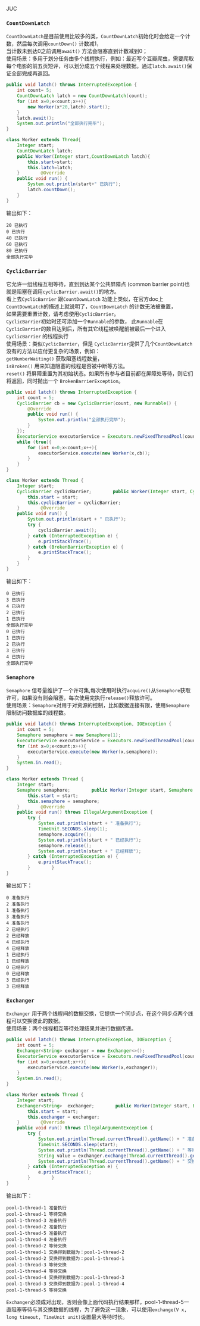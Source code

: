 JUC
<a name="vs21m"></a>
### `CountDownLatch`
`CountDownLatch`是目前使用比较多的类，`CountDownLatch`初始化时会给定一个计数，然后每次调用`countDown()` 计数减1，<br />当计数未到达0之前调用`await()` 方法会阻塞直到计数减到0；<br />使用场景：多用于划分任务由多个线程执行，例如：最近写个豆瓣爬虫，需要爬取每个电影的前五页短评，可以划分成五个线程来处理数据。通过`latch.await()`保证全部完成再返回。
```java
public void latch() throws InterruptedException {
    int count= 5;
    CountDownLatch latch = new CountDownLatch(count);
    for (int x=0;x<count;x++){
        new Worker(x*20,latch).start();
    }
    latch.await();
    System.out.println("全部执行完毕");
}

class Worker extends Thread{
    Integer start;
    CountDownLatch latch;
    public Worker(Integer start,CountDownLatch latch){
        this.start=start;
        this.latch=latch;
    }        @Override
    public void run() {
        System.out.println(start+" 已执行");
        latch.countDown();
    }
}
```
输出如下：
```
20 已执行
0 已执行
40 已执行
60 已执行
80 已执行
全部执行完毕
```
<a name="zxb9C"></a>
### `CyclicBarrier`
它允许一组线程互相等待，直到到达某个公共屏障点 (common barrier point)也就是阻塞在调用`cyclicBarrier.await()`的地方。<br />看上去`CyclicBarrier` 跟`CountDownLatch` 功能上类似，在官方doc上`CountDownLatch`的描述上就说明了，`CountDownLatch` 的计数无法被重置，<br />如果需要重置计数，请考虑使用`CyclicBarrier`。<br />`CyclicBarrier`初始时还可添加一个`Runnable`的参数， 此`Runnable`在`CyclicBarrier`的数目达到后，所有其它线程被唤醒前被最后一个进入 `CyclicBarrier` 的线程执行<br />使用场景：类似`CyclicBarrier`，但是 `CyclicBarrier`提供了几个`CountDownLatch`没有的方法以应付更复杂的场景，例如：<br />`getNumberWaiting()` 获取阻塞线程数量，<br />`isBroken()` 用来知道阻塞的线程是否被中断等方法。<br />`reset()` 将屏障重置为其初始状态。如果所有参与者目前都在屏障处等待，则它们将返回，同时抛出一个 `BrokenBarrierException`。
```java
public void latch() throws InterruptedException {
    int count = 5;
    CyclicBarrier cb = new CyclicBarrier(count, new Runnable() {
        @Override
        public void run() {
            System.out.println("全部执行完毕");
        }
    });
    ExecutorService executorService = Executors.newFixedThreadPool(count);
    while (true){
        for (int x=0;x<count;x++){
            executorService.execute(new Worker(x,cb));
        }
    }
}    

class Worker extends Thread {
    Integer start;
    CyclicBarrier cyclicBarrier;        public Worker(Integer start, CyclicBarrier cyclicBarrier) {
        this.start = start;
        this.cyclicBarrier = cyclicBarrier;
    }        @Override
    public void run() {
        System.out.println(start + " 已执行");
        try {
            cyclicBarrier.await();
        } catch (InterruptedException e) {
            e.printStackTrace();
        } catch (BrokenBarrierException e) {
            e.printStackTrace();
        }
    }
}
```
输出如下：
```
0 已执行
3 已执行
4 已执行
2 已执行
1 已执行
全部执行完毕
0 已执行
1 已执行
2 已执行
3 已执行
4 已执行
全部执行完毕
```
<a name="HXRQf"></a>
### `Semaphore`
`Semaphore` 信号量维护了一个许可集,每次使用时执行`acquire()`从`Semaphore`获取许可，如果没有则会阻塞，每次使用完执行`release()`释放许可。<br />使用场景：`Semaphore`对用于对资源的控制，比如数据连接有限，使用`Semaphore`限制访问数据库的线程数。
```java
public void latch() throws InterruptedException, IOException {
    int count = 5;
    Semaphore semaphore = new Semaphore(1);
    ExecutorService executorService = Executors.newFixedThreadPool(count);
    for (int x=0;x<count;x++){
        executorService.execute(new Worker(x,semaphore));
    }
    System.in.read();
}    

class Worker extends Thread {
    Integer start;
    Semaphore semaphore;        public Worker(Integer start, Semaphore semaphore) {
        this.start = start;
        this.semaphore = semaphore;
    }        @Override
    public void run() throws IllegalArgumentException {
        try {
            System.out.println(start + " 准备执行");
            TimeUnit.SECONDS.sleep(1);
            semaphore.acquire();
            System.out.println(start + " 已经执行");
            semaphore.release();
            System.out.println(start + " 已经释放");
        } catch (InterruptedException e) {
            e.printStackTrace();
        }        }
}
```
输出如下：
```
0 准备执行
2 准备执行
1 准备执行
3 准备执行
4 准备执行
2 已经执行
2 已经释放
4 已经执行
4 已经释放
1 已经执行
1 已经释放
0 已经执行
0 已经释放
3 已经执行
3 已经释放
```
<a name="hhCcG"></a>
### `Exchanger`
`Exchanger` 用于两个线程间的数据交换，它提供一个同步点，在这个同步点两个线程可以交换彼此的数据。<br />使用场景：两个线程相互等待处理结果并进行数据传递。
```java
public void latch() throws InterruptedException, IOException {
    int count = 5;
    Exchanger<String> exchanger = new Exchanger<>();
    ExecutorService executorService = Executors.newFixedThreadPool(count);
    for (int x=0;x<count;x++){
        executorService.execute(new Worker(x,exchanger));
    }
    System.in.read();
}    

class Worker extends Thread {
    Integer start;
    Exchanger<String>  exchanger;        public Worker(Integer start, Exchanger<String> exchanger) {
        this.start = start;
        this.exchanger = exchanger;
    }        @Override
    public void run() throws IllegalArgumentException {
        try {
            System.out.println(Thread.currentThread().getName() + " 准备执行");
            TimeUnit.SECONDS.sleep(start);
            System.out.println(Thread.currentThread().getName() + " 等待交换");
            String value = exchanger.exchange(Thread.currentThread().getName());
            System.out.println(Thread.currentThread().getName() + " 交换得到数据为："+value);
        } catch (InterruptedException e) {
            e.printStackTrace();
        }        }
}
```
输出如下：
```
pool-1-thread-1 准备执行
pool-1-thread-1 等待交换
pool-1-thread-3 准备执行
pool-1-thread-2 准备执行
pool-1-thread-5 准备执行
pool-1-thread-4 准备执行
pool-1-thread-2 等待交换
pool-1-thread-1 交换得到数据为：pool-1-thread-2
pool-1-thread-2 交换得到数据为：pool-1-thread-1
pool-1-thread-3 等待交换
pool-1-thread-4 等待交换
pool-1-thread-4 交换得到数据为：pool-1-thread-3
pool-1-thread-3 交换得到数据为：pool-1-thread-4
pool-1-thread-5 等待交换
```
`Exchanger`必须成对出现，否则会像上面代码执行结果那样，pool-1-thread-5一直阻塞等待与其交换数据的线程，为了避免这一现象，可以使用`exchange(V x, long timeout, TimeUnit unit)`设置最大等待时长。
